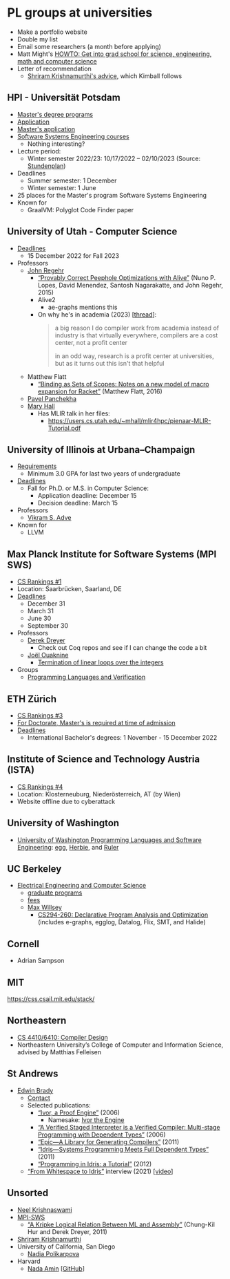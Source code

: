 # PL groups at universities

- Make a portfolio website
- Double my list
- Email some researchers (a month before applying)
- Matt Might's [HOWTO: Get into grad school for science, engineering, math and computer science](https://matt.might.net/articles/how-to-apply-and-get-in-to-graduate-school-in-science-mathematics-engineering-or-computer-science/)
- Letter of recommendation
  - [Shriram Krishnamurthi's advice](https://cs.brown.edu/~sk/Memos/Reco-From-Me/),
    which Kimball follows

## HPI - Universität Potsdam

- [Master's degree programs](https://hpi.de/en/studies/before-your-studies/application/application-to-the-masters-program.html)
- [Application](https://hpi.de/en/studies/before-your-studies/application.html)
- [Master's application](https://hpi.de/studium/vor-dem-studium/studienangebote/master.html)
- [Software Systems Engineering courses](https://hpi.de/studium/im-studium/lehrveranstaltungen/software-systems-engineering-ma.html)
  - Nothing interesting?
- Lecture period:
  - Winter semester 2022/23: 10/17/2022 – 02/10/2023
    (Source: [Stundenplan](https://hpi.de/studium/im-studium/lehrveranstaltungen/software-systems-engineering-ma.html))
- Deadlines
  - Summer semester: 1 December
  - Winter semester: 1 June
- 25 places for the Master's program Software Systems Engineering
- Known for
  - GraalVM: Polyglot Code Finder paper

## University of Utah - Computer Science

- [Deadlines](https://www.cs.utah.edu/graduate/admissions/deadline/)
  - 15 December 2022 for Fall 2023
- Professors
  - [John Regehr](https://www.cs.utah.edu/~regehr/)
    - [“Provably Correct Peephole Optimizations with Alive”](https://users.cs.utah.edu/~regehr/papers/pldi15.pdf)
      (Nuno P. Lopes, David Menendez, Santosh Nagarakatte, and John Regehr,
      2015)
    - Alive2
      - ae-graphs mentions this
    - On why he's in academia (2023) [[thread](https://mastodon.social/@regehr/111096952522176886)]:
      > a big reason I do compiler work from academia instead of industry is
      > that virtually everywhere, compilers are a cost center, not a profit
      > center
      >
      > in an odd way, research is a profit center at universities, but as it
      > turns out this isn't that helpful
  - Matthew Flatt
    - [“Binding as Sets of Scopes: Notes on a new model of macro expansion for
      Racket”](https://users.cs.utah.edu/plt/scope-sets/)
      (Matthew Flatt, 2016)
  - [Pavel Panchekha](https://pavpanchekha.com/)
  - [Mary Hall](https://users.cs.utah.edu/~mhall/)
    - Has MLIR talk in her files:
      - https://users.cs.utah.edu/~mhall/mlir4hpc/pienaar-MLIR-Tutorial.pdf

## University of Illinois at Urbana–Champaign

- [Requirements](https://grad.illinois.edu/admissions/apply/requirements)
  - Minimum 3.0 GPA for last two years of undergraduate
- [Deadlines](https://cs.illinois.edu/admissions/graduate/application-deadlines)
  - Fall for Ph.D. or M.S. in Computer Science:
    - Application deadline: December 15
    - Decision deadline: March 15
- Professors
  - [Vikram S. Adve](https://vikram.cs.illinois.edu/)
- Known for
  - LLVM

## Max Planck Institute for Software Systems (MPI SWS)

- [CS Rankings #1](https://csrankings.org/#/index?plan&log&europe)
- Location: Saarbrücken, Saarland, DE
- [Deadlines](https://www.mpi-sws.org/graduate-studies/#admission)
  - December 31
  - March 31
  - June 30
  - September 30
- Professors
  - [Derek Dreyer](https://people.mpi-sws.org/~dreyer/research.html)
    - Check out Coq repos and see if I can change the code a bit
  - [Joël Ouaknine](https://people.mpi-sws.org/~joel/)
    - [Termination of linear loops over the integers](https://people.mpi-sws.org/~joel/publications/linear-loop-termination19abs.html)
- Groups
  - [Programming Languages and Verification](https://www.mpi-sws.org/research-areas/programming-languages-and-verification/)

## ETH Zürich

- [CS Rankings #3](https://csrankings.org/#/index?plan&log&europe)
- [For Doctorate, Master's is required at time of admission](https://ethz.ch/en/doctorate/registration-admission.html)
- [Deadlines](https://ethz.ch/en/studies/master/application/dates.html)
  - International Bachelor's degrees: 1 November - 15 December 2022

## Institute of Science and Technology Austria (ISTA)

- [CS Rankings #4](https://csrankings.org/#/index?plan&log&europe)
- Location: Klosterneuburg, Niederösterreich, AT (by Wien)
- Website offline due to cyberattack

## University of Washington

- [University of Washington Programming Languages and Software Engineering](https://github.com/uwplse):
  [egg](https://egraphs-good.github.io/), [Herbie](https://herbie.uwplse.org/),
  and [Ruler](https://github.com/uwplse/ruler)

## UC Berkeley

- [Electrical Engineering and Computer Science](https://eecs.berkeley.edu/)
  - [graduate programs](https://grad.berkeley.edu/admissions/choosing-your-program/list/)
  - [fees](https://registrar.berkeley.edu/tuition-fees-residency/tuition-fees/fee-schedule/)
  - [Max Willsey](https://www.mwillsey.com/cv.html)
    - [CS294-260: Declarative Program Analysis and Optimization](https://inst.eecs.berkeley.edu/~cs294-260/sp24/)
      (includes e-graphs, egglog, Datalog, Flix, SMT, and Halide)

## Cornell

- Adrian Sampson

## MIT

https://css.csail.mit.edu/stack/

## Northeastern

- [CS 4410/6410: Compiler Design](https://courses.ccs.neu.edu/cs4410/)
- Northeastern University’s College of Computer and Information Science, advised
  by Matthias Felleisen

## St Andrews

- [Edwin Brady](https://research-portal.st-andrews.ac.uk/en/persons/edwin-charles-brady)
  - [Contact](https://www.type-driven.org.uk/edwinb/pages/contact.html)
  - Selected publications:
    - [“Ivor, a Proof Engine”](https://research-portal.st-andrews.ac.uk/en/publications/ivor-a-proof-engine)
      (2006)
      - Namesake: [Ivor the Engine](https://en.wikipedia.org/wiki/Ivor_the_Engine)
    - [“A Verified Staged Interpreter is a Verified Compiler: Multi-stage
      Programming with Dependent Types”](https://research-portal.st-andrews.ac.uk/en/publications/a-verified-staged-interpreter-is-a-verified-compiler-multi-stage--2)
      (2006)
    - [“Epic—A Library for Generating Compilers”](https://research-portal.st-andrews.ac.uk/en/publications/epica-library-for-generating-compilers)
      (2011)
    - [“Idris—Systems Programming Meets Full Dependent Types”](https://research-portal.st-andrews.ac.uk/en/publications/idris-systems-programming-meets-full-dependent-types)
      (2011)
    - [“Programming in Idris: a Tutorial”](https://research-portal.st-andrews.ac.uk/en/publications/programming-in-idris-a-tutorial)
      (2012)
  - [“From Whitespace to Idris”](https://serokell.io/blog/from-whitespace-to-idris)
    interview (2021) [[video](https://www.youtube.com/watch?v=_prvbd0e_pI)]

## Unsorted

- [Neel Krishnaswami](https://www.cl.cam.ac.uk/~nk480/)
- [MPI-SWS](https://plv.mpi-sws.org/rustbelt/)
  - [“A Kripke Logical Relation Between ML and Assembly”](https://people.mpi-sws.org/~dreyer/papers/lrmlasm/main.pdf)
    (Chung-Kil Hur and Derek Dreyer, 2011)
- [Shriram Krishnamurthi](https://cs.brown.edu/~sk/)
- University of California, San Diego
  - [Nadia Polikarpova](https://cseweb.ucsd.edu/~npolikarpova/)
- Harvard
  - [Nada Amin](https://namin.seas.harvard.edu/) [[GitHub](https://github.com/namin)]
